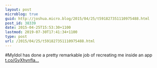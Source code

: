 ```yaml
---
layout: post
microblog: true
guid: http://joshua.micro.blog/2015/04/25/t591827351110975488.html
post_id: 38339
date: 2015-04-25T15:53:30+1100
lastmod: 2019-07-30T17:41:34+1100
type: post
url: /2015/04/25/t591827351110975488.html
---
```

#MyIdol has done a pretty remarkable job of recreating me inside an app [t.co/GyXhvnfla...](http://t.co/GyXhvnflaJ)
